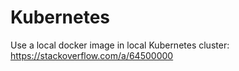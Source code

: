 # Kubernetes

Use a local docker image in local Kubernetes cluster: https://stackoverflow.com/a/64500000
